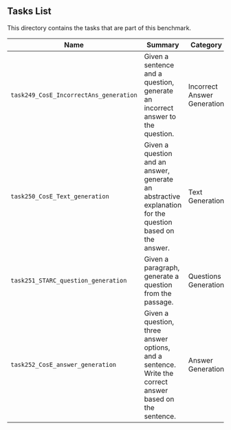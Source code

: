 ## Tasks List 

This directory contains the tasks that are part of this benchmark. 


Name | Summary | Category
---- | ----------- | --------
`task249_CosE_IncorrectAns_generation` | Given a sentence and a question, generate an incorrect answer to the question. | Incorrect Answer Generation  
`task250_CosE_Text_generation` | Given a question and an answer, generate an abstractive explanation for the question based on the answer. | Text Generation
`task251_STARC_question_generation` | Given a paragraph, generate a question from the passage. | Questions Generation
`task252_CosE_answer_generation` | Given a question, three answer options, and a sentence. Write the correct answer based on the sentence. | Answer Generation
